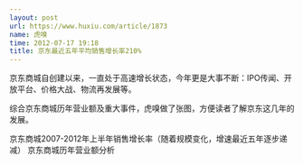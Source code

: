 ```yaml
---
layout: post
url: https://www.huxiu.com/article/1873
name: 虎嗅
time: 2012-07-17 19:18
title: 京东最近五年平均销售增长率210%
---
```

京东商城自创建以来，一直处于高速增长状态，今年更是大事不断：IPO传闻、开放平台、价格大战、物流再发展等。

综合京东商城历年营业额及重大事件，虎嗅做了张图，方便读者了解京东这几年的发展。

京东商城2007-2012年上半年销售增长率（随着规模变化，增速最近五年逐步递减） 京东商城历年营业额分析

